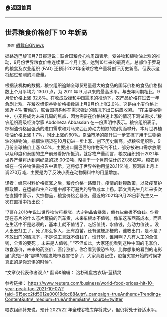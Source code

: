 ###  [:house:返回首頁](https://github.com/ourhimalayas/txt)
---


## 世界粮食价格创下 10 年新高
` 象声` [轉載自GNews](https://gnews.org/zh-hans/1578872/)

据路透巴黎10月7日报道说：联合国粮食机构周四表示，受谷物和植物油上涨的推动，9月份世界粮食价格连续第二个月上涨，达到10年来的最高点。总部位于罗马的粮食及农业组织 (FAO) 还预计2021年全球谷物产量将创下历史新高，但表示这将超过预测的消费量。

根据该机构的数据，粮农组织追踪全球贸易量最大的食品的国际价格的食品价格指数上个月平均为 130.0 点，为 2011 年 9 月以来的最高水平。与去年同期相比，9月份价格上涨 32.8%。在收成受挫和中国需求的推动下，农产品价格在过去一年急剧上涨。在粮农组织谷物价格指数较上月9月份上涨2.0％。这是由小麦价格上涨近 4% 带动的，联合国机构称在需求强劲的情况下出口供应收紧。
 “在主要谷物中，小麦将成为未来几周的焦点，因为需要在价格快速上涨的情况下测试需求，”粮农组织高级经济学家 Abdolreza Abbassian 在一份声明中表示。粮农组织表示，棕榈油价格因强劲的进口需求和对马来西亚劳动力短缺的担忧而攀升，本月世界植物油价格上涨 1.7%，同比上涨约60%。原油市场的飙升进一步支撑了用于生物柴油的植物油，棕榈油期货在10月初进一步上涨，创下历史新高。据粮农组织称，9月份全球糖价上涨 0.5%，主要出口国巴西的作物天气不佳，部分被进口需求放缓以及印度和泰国的生产前景看好所抵消。就谷物产量而言，粮农组织预计2021年世界产量将达到创纪录的28.00亿吨，略高于一个月前估计的27.88亿吨。粮农组织在一份谷物供需报告中表示，这将低于世界谷物用量28.11亿吨，预测较上月上调270万吨，主要是为了反映小麦在动物饲料中的用量增加。

译者：继原材料价格疯涨之后，粮食价格一路飘升。疫情的封锁政策，以及疫苗护照政策，在运输和生产过程中都不可避免的导致成本上扬。郭文贵先生几年来多次在直播中警示，大宗物品，粮食价格会暴涨，最近的2021年9月28日郭先生又一次在直播中指出说：

“7哥在2018年说过世界物价将暴涨，大宗物品会暴涨，但有些会极不值钱。你看现在芯片的什么芯片荒搞的汽车贵，未来车根本不值钱。像车这东西高成本，而且在生活中不是必须的，基本上就不值钱了。吃饭值钱，水值钱，劳动力值钱 。没人出去打工了，死了那么多人，还有疫苗，还有这梗那梗的，谁敢出门，是不是？不敢出门的情况下，不是说工具就不值钱了，谁开呀，谁用啊？凡有人工的全值钱，全贵的要死 ，未来是人值钱。”
 “不但如此，大家还能看到这种中国的电涨价、粮食涨价，未来的药涨价，医疗涨价。你会看到很恐怖的，比你想象的看到的电影里“魔鬼尸身”那样的魔鬼城市要害怕多了。大家真要记住，疫苗灾害开始的时候才真正的是你恐惧的时候”。

\*文章仅代表作者观点\*
 翻译&编辑： 洛杉矶盘古农场–蓝精灵

参考链接：
 https://www.reuters.com/business/world-food-prices-hit-10-year-peak-fao-2021-10-07/?taid=615ecc2fd5012e00018dcc88&utm\_campaign=trueAnthem:+Trending+Content&utm\_medium=trueAnthem&utm\_source=twitter

粮农组织补充说，预计 2021/22 年全球谷物库存将减少，但仍将处于舒适水平。
